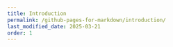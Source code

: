 ```yaml
---
title: Introduction
permalink: /github-pages-for-markdown/introduction/
last_modified_date: 2025-03-21
order: 1
---
```


